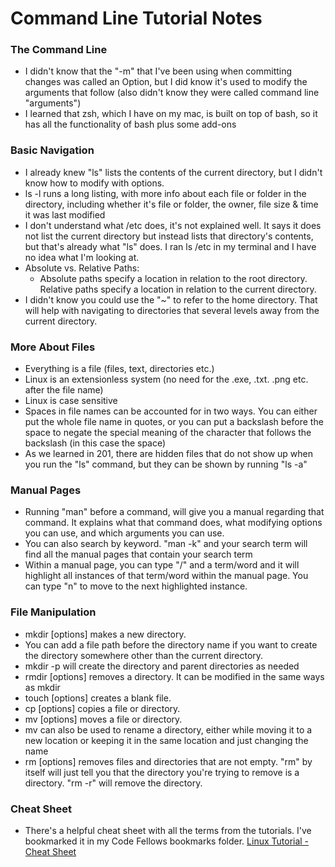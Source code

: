 # Command Line Tutorial Notes

### The Command Line

- I didn't know that the "-m" that I've been using when committing changes was called an Option, but I did know it's used to modify the arguments that follow (also didn't know they were called command line "arguments")
- I learned that zsh, which I have on my mac, is built on top of bash, so it has all the functionality of bash plus some add-ons

### Basic Navigation

- I already knew "ls" lists the contents of the current directory, but I didn't know how to modify with options.
- ls -l runs a long listing, with more info about each file or folder in the directory, including whether it's file or folder, the owner, file size & time it was last modified
- I don't understand what /etc does, it's not explained well. It says it does not list the current directory but instead lists that directory's contents, but that's already what "ls" does. I ran ls /etc in my terminal and I have no idea what I'm looking at.
- Absolute vs. Relative Paths:
  - Absolute paths specify a location in relation to the root directory. Relative paths specify a location in relation to the current directory.
- I didn't know you could use the "~" to refer to the home directory. That will help with navigating to directories that several levels away from the current directory.

### More About Files

- Everything is a file (files, text, directories etc.)
- Linux is an extensionless system (no need for the .exe, .txt. .png etc. after the file name)
- Linux is case sensitive
- Spaces in file names can be accounted for in two ways. You can either put the whole file name in quotes, or you can put a backslash before the space to negate the special meaning of the character that follows the backslash (in this case the space)
- As we learned in 201, there are hidden files that do not show up when you run the "ls" command, but they can be shown by running "ls -a"

### Manual Pages

- Running "man" before a command, will give you a manual regarding that command. It explains what that command does, what modifying options you can use, and which arguments you can use.
- You can also search by keyword. "man -k" and your search term will find all the manual pages that contain your search term
- Within a manual page, you can type "/" and a term/word and it will highlight all instances of that term/word within the manual page. You can type "n" to move to the next highlighted instance.

### File Manipulation

- mkdir [options] <Directory> makes a new directory.
- You can add a file path before the directory name if you want to create the directory somewhere other than the current directory.
- mkdir -p will create the directory and parent directories as needed
- rmdir [options] <Directory> removes a directory. It can be modified in the same ways as mkdir
- touch [options] <filename> creates a blank file.
- cp [options] <source> <destination> copies a file or directory.
- mv [options] <source> <destination> moves a file or directory.
- mv can also be used to rename a directory, either while moving it to a new location or keeping it in the same location and just changing the name
- rm [options] <file> removes files and directories that are not empty. "rm" by itself will just tell you that the directory you're trying to remove is a directory. "rm -r" will remove the directory.

### Cheat Sheet

- There's a helpful cheat sheet with all the terms from the tutorials. I've bookmarked it in my Code Fellows bookmarks folder.
[Linux Tutorial - Cheat Sheet](https://ryanstutorials.net/linuxtutorial/cheatsheet.php)